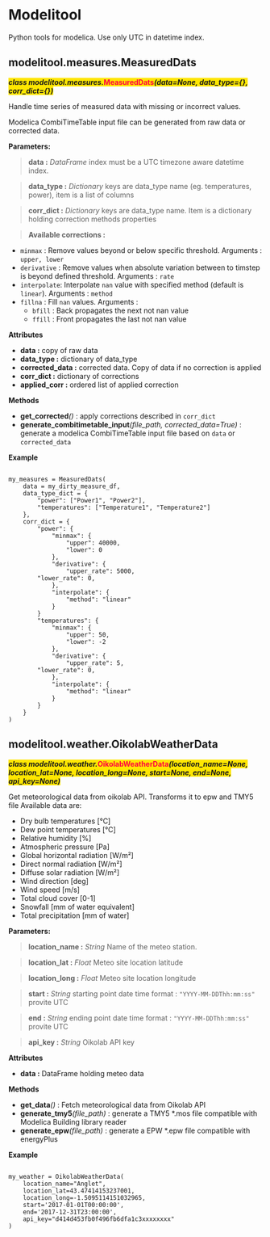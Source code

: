 # Modelitool

Python tools for modelica.
Use only UTC in datetime index.

## modelitool.measures.MeasuredDats

<span style="background-color: #ffe600">***class modelitool.measures.***<span style="color: #ff0040; font-size:1em">**MeasuredDats**</span>***(data=None,   data_type=\{\},   corr_dict=\{\})***</span>


Handle time series of measured data with missing or incorrect values.

Modelica CombiTimeTable input file can be generated from raw data or corrected data.
 
 
**Parameters:**
>**data :** *DataFrame* index must be a UTC timezone aware datetime index.

>**data_type :** *Dictionary* keys are data_type name (eg. temperatures, power), item is a list of columns

>**corr_dict :** *Dictionary* keys are data_type name. Item is a dictionary holding correction methods properties


>**Available corrections :**
- <code>minmax</code> : Remove values beyond or below specific threshold. Arguments : <code>upper, lower</code>
- <code>derivative</code> : Remove values when absolute variation between to timstep is beyond defined threshold. Arguments : <code>rate</code>
- <code>interpolate</code>: Interpolate <code>nan</code> value with specified method (default is <code>linear</code>). Arguments : <code>method</code>
- <code>fillna</code> : Fill <code>nan</code> values. Arguments :
	- <code>bfill</code> : Back propagates the next not nan value
	- <code>ffill</code> : Front propagates the last not nan value

**Attributes**
- **data :** copy of raw data
- **data_type :** dictionary of data_type
- **corrected_data :** corrected data. Copy of data if no correction is applied
- **corr_dict :** dictionary of corrections
- **applied_corr :** ordered list of applied correction

**Methods**
- **get_corrected**_()_ : apply corrections described in <code>corr_dict</code>
- **generate_combitimetable_input**_(file_path, corrected_data=True)_ : generate a modelica CombiTimeTable input file based on <code>data</code> or <code>corrected_data</code>

**Example**

<pre><code>
my_measures = MeasuredDats(
    data = my_dirty_measure_df,
    data_type_dict = {
        "power": ["Power1", "Power2"],
        "temperatures": ["Temperature1", "Temperature2"]
    },
    corr_dict = {
        "power": {
            "minmax": {
                "upper": 40000,
                "lower": 0
            },
            "derivative": {
                "upper_rate": 5000,
		"lower_rate": 0,
            },
            "interpolate": {
                "method": "linear"
            }
        }
        "temperatures": {
            "minmax": {
                "upper": 50,
                "lower": -2
            },
            "derivative": {
                "upper_rate": 5,
		"lower_rate": 0,
			},
            "interpolate": {
                "method": "linear"
            }      
        }
    }
)
</code></pre>

## modelitool.weather.OikolabWeatherData

<span style="background-color: #ffe600">***class modelitool.weather.***<span style="color: #ff0040; font-size:1em">**OikolabWeatherData**</span>***(location_name=None,   location_lat=None,   location_long=None,    start=None,   end=None,   api_key=None)***</span>

Get meteorological data from oikolab API. Transforms it to epw and TMY5 file
Available data are:
- Dry bulb temperatures [°C]
- Dew point temperatures [°C]
- Relative humidity [%]
- Atmospheric pressure [Pa]
- Global horizontal radiation [W/m²]
- Direct normal radiation [W/m²]
- Diffuse solar radiation [W/m²]
- Wind direction [deg]
- Wind speed [m/s]
- Total cloud cover [0-1]
- Snowfall [mm of water equivalent]
- Total precipitation [mm of water]

 
 
**Parameters:**
>**location_name :** *String* Name of the meteo station.

>**location_lat :** *Float* Meteo site location latitude

>**location_long :** *Float* Meteo site location longitude

>**start :** *String* starting point date time format : <code>"YYYY-MM-DDThh:mm:ss"</code> provite UTC

>**end :** *String* ending point date time format : <code>"YYYY-MM-DDThh:mm:ss"</code> provite UTC

>**api_key :** *String* Oikolab API key

**Attributes**
- **data :** DataFrame holding meteo data

**Methods**
- **get_data**_()_ : Fetch meteorological data from Oikolab API
- **generate_tmy5**_(file_path)_ : generate  a TMY5 *.mos file compatible with Modelica Building library reader
- **generate_epw**_(file_path)_ : generate a EPW *.epw file compatible with energyPlus 

**Example**
<pre><code>
my_weather = OikolabWeatherData(
    location_name="Anglet",
    location_lat=43.47414153237001,
    location_long=-1.5095114151032965,
    start='2017-01-01T00:00:00',
    end='2017-12-31T23:00:00',
    api_key="d414d453fb0f496fb6dfa1c3xxxxxxxx"
)
</code></pre>
